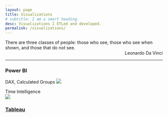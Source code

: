 ```yaml
---
layout: page
title: Visualizations
# subtitle: I am a smart heading.
desc: Visualizations I ETLed and developed.
permalink: /visualizations/
---
```


<div class="pretty-links">
<div class="lead lead-about">There are three classes of people: those who see, those who see when shown, and those that do not see. <br>
<div style="text-align: right"> Leonardo Da Vinci
<div style="text-align: left">
    
<!-- {::nomarkdown} 
<figure class="site-profile">
    <img src="{{ site.baseurl }}/assets/img/profile.png">
</figure>
{:/} -->


    
--- 
### Power BI
DAX, Calculated Groups 
<img src="{{ site.baseurl }}/assets/img/git.bi1.png">

Time Intelligence   
<img src="{{ site.baseurl }}/assets/img/git.bi2.png">

### [Tableau](https://public.tableau.com/profile/dea.wang#!/)
